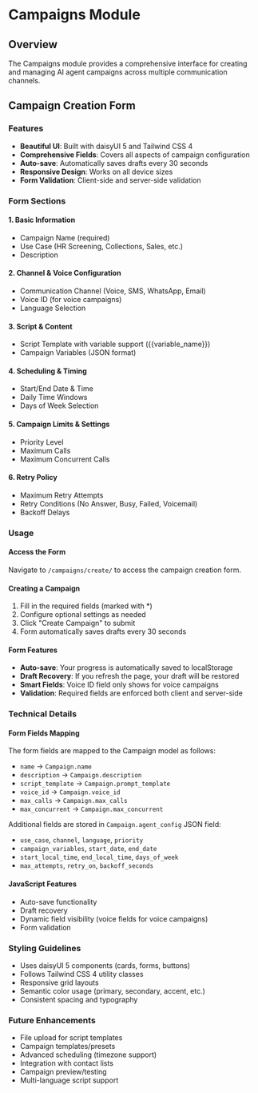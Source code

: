 # Campaigns Module

## Overview
The Campaigns module provides a comprehensive interface for creating and managing AI agent campaigns across multiple communication channels.

## Campaign Creation Form

### Features
- **Beautiful UI**: Built with daisyUI 5 and Tailwind CSS 4
- **Comprehensive Fields**: Covers all aspects of campaign configuration
- **Auto-save**: Automatically saves drafts every 30 seconds
- **Responsive Design**: Works on all device sizes
- **Form Validation**: Client-side and server-side validation

### Form Sections

#### 1. Basic Information
- Campaign Name (required)
- Use Case (HR Screening, Collections, Sales, etc.)
- Description

#### 2. Channel & Voice Configuration
- Communication Channel (Voice, SMS, WhatsApp, Email)
- Voice ID (for voice campaigns)
- Language Selection

#### 3. Script & Content
- Script Template with variable support ({{variable_name}})
- Campaign Variables (JSON format)

#### 4. Scheduling & Timing
- Start/End Date & Time
- Daily Time Windows
- Days of Week Selection

#### 5. Campaign Limits & Settings
- Priority Level
- Maximum Calls
- Maximum Concurrent Calls

#### 6. Retry Policy
- Maximum Retry Attempts
- Retry Conditions (No Answer, Busy, Failed, Voicemail)
- Backoff Delays

### Usage

#### Access the Form
Navigate to `/campaigns/create/` to access the campaign creation form.

#### Creating a Campaign
1. Fill in the required fields (marked with *)
2. Configure optional settings as needed
3. Click "Create Campaign" to submit
4. Form automatically saves drafts every 30 seconds

#### Form Features
- **Auto-save**: Your progress is automatically saved to localStorage
- **Draft Recovery**: If you refresh the page, your draft will be restored
- **Smart Fields**: Voice ID field only shows for voice campaigns
- **Validation**: Required fields are enforced both client and server-side

### Technical Details

#### Form Fields Mapping
The form fields are mapped to the Campaign model as follows:

- `name` → `Campaign.name`
- `description` → `Campaign.description`
- `script_template` → `Campaign.prompt_template`
- `voice_id` → `Campaign.voice_id`
- `max_calls` → `Campaign.max_calls`
- `max_concurrent` → `Campaign.max_concurrent`

Additional fields are stored in `Campaign.agent_config` JSON field:
- `use_case`, `channel`, `language`, `priority`
- `campaign_variables`, `start_date`, `end_date`
- `start_local_time`, `end_local_time`, `days_of_week`
- `max_attempts`, `retry_on`, `backoff_seconds`

#### JavaScript Features
- Auto-save functionality
- Draft recovery
- Dynamic field visibility (voice fields for voice campaigns)
- Form validation

### Styling Guidelines
- Uses daisyUI 5 components (cards, forms, buttons)
- Follows Tailwind CSS 4 utility classes
- Responsive grid layouts
- Semantic color usage (primary, secondary, accent, etc.)
- Consistent spacing and typography

### Future Enhancements
- File upload for script templates
- Campaign templates/presets
- Advanced scheduling (timezone support)
- Integration with contact lists
- Campaign preview/testing
- Multi-language script support
